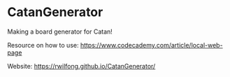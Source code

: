 # CatanGenerator
Making a board generator for Catan!

Resource on how to use: https://www.codecademy.com/article/local-web-page

Website: https://rwilfong.github.io/CatanGenerator/
